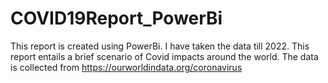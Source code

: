 # COVID19Report_PowerBi
This report is created using PowerBi. I have taken the data till 2022. This report entails a brief scenario of Covid impacts around the world.
The data is collected from https://ourworldindata.org/coronavirus

